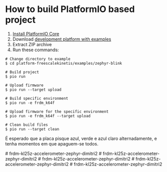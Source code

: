 How to build PlatformIO based project
=====================================

1. [Install PlatformIO Core](https://docs.platformio.org/page/core.html)
2. Download [development platform with examples](https://github.com/platformio/platform-freescalekinetis/archive/develop.zip)
3. Extract ZIP archive
4. Run these commands:

```shell
# Change directory to example
$ cd platform-freescalekinetis/examples/zephyr-blink

# Build project
$ pio run

# Upload firmware
$ pio run --target upload

# Build specific environment
$ pio run -e frdm_k64f

# Upload firmware for the specific environment
$ pio run -e frdm_k64f --target upload

# Clean build files
$ pio run --target clean
```

É esperado que a placa pisque azul, verde e azul claro alternadamente, e tenha momentos em que apaguem-se todos.




#   f r d m - k l 2 5 z - a c c e l e r o m e t e r - z e p h y r - d i m i t r i 2 
 
 #   f r d m - k l 2 5 z - a c c e l e r o m e t e r - z e p h y r - d i m i t r i 2 
 
 #   f r d m - k l 2 5 z - a c c e l e r o m e t e r - z e p h y r - d i m i t r i 2 
 
 #   f r d m - k l 2 5 z - a c c e l e r o m e t e r - z e p h y r - d i m i t r i 2 
 
 #   f r d m - k l 2 5 z - a c c e l e r o m e t e r - z e p h y r - d i m i t r i 2 
 
 

